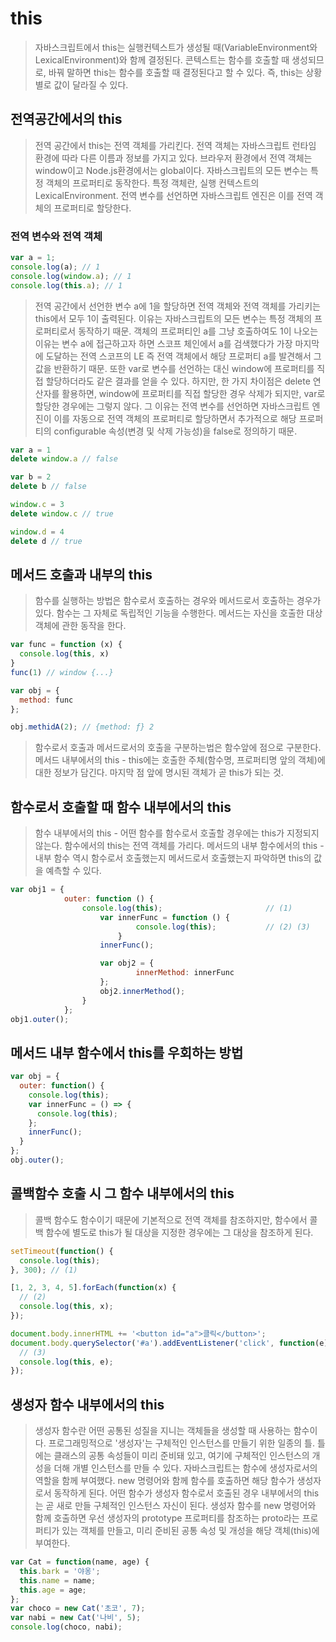 # this
> 자바스크립트에서 this는 실행컨텍스트가 생성될 때(VariableEnvironment와 LexicalEnvironment)와 함께 결정된다. 콘텍스트는 함수를 호출할 때 생성되므로, 바꿔 말하면 this는 함수를 호출할 때 결정된다고 할 수 있다.
> 즉, this는 상황별로 값이 달라질 수 있다.

## 전역공간에서의 this
> 전역 공간에서 this는 전역 객체를 가리킨다.
> 전역 객체는 자바스크립트 런타임 환경에 따라 다른 이름과 정보를 가지고 있다. 브라우저 환경에서 전역 객체는 window이고 Node.js환경에서는 global이다.
> 자바스크립트의 모든 변수는 특정 객체의 프로퍼티로 동작한다. 특정 객체란, 실행 컨텍스트의 LexicalEnvironment. 전역 변수를 선언하면 자바스크립트 엔진은 이를 전역 객체의 프로퍼티로 할당한다.

### 전역 변수와 전역 객체
```javascript
var a = 1;
console.log(a); // 1
console.log(window.a); // 1
console.log(this.a); // 1
```
> 전역 공간에서 선언한 변수 a에 1을 할당하면 전역 객체와 전역 객체를 가리키는 this에서 모두 1이 출력된다.
> 이유는 자바스크립트의 모든 변수는 특정 객체의 프로퍼티로서 동작하기 때문.
> 객체의 프로퍼티인 a를 그냥 호출하여도 1이 나오는 이유는 변수 a에 접근하고자 하면 스코프 체인에서 a를 검색했다가 가장 마지막에 도달하는 전역 스코프의 LE 즉 전역 객체에서 해당 프로퍼티 a를 발견해서 그 값을 반환하기 때문.
> 또한 var로 변수를 선언하는 대신 window에 프로퍼티를 직접 할당하더라도 같은 결과를 얻을 수 있다. 하지만, 한 가지 차이점은 delete 연산자를 활용하면, window에 프로퍼티를 직접 할당한 경우 삭제가 되지만, var로 할당한 경우에는 그렇지 않다.
> 그 이유는 전역 변수를 선언하면 자바스크립트 엔진이 이를 자동으로 전역 객체의 프로퍼티로 할당하면서 추가적으로 해당 프로퍼티의 configurable 속성(변경 및 삭제 가능성)을 false로 정의하기 때문.
```javascript
var a = 1
delete window.a // false

var b = 2
delete b // false

window.c = 3
delete window.c // true

window.d = 4
delete d // true
```

## 메서드 호출과 내부의 this
> 함수를 실행하는 방법은 함수로서 호출하는 경우와 메서드로서 호출하는 경우가 있다.
> 함수는 그 자체로 독립적인 기능을 수행한다.
> 메서드는 자신을 호출한 대상 객체에 관한 동작을 한다.
```javascript
var func = function (x) {
  console.log(this, x)
}
func(1) // window {...}

var obj = {
  method: func
};

obj.methidA(2); // {method: ƒ} 2
```
> 함수로서 호출과 메서드로서의 호출을 구분하는법은 함수앞에 점으로 구분한다.
> 메서드 내부에서의 this - this에는 호출한 주체(함수명, 프로퍼티명 앞의 객체)에 대한 정보가 담긴다. 마지막 점 앞에 명시된 객체가 곧 this가 되는 것.

## 함수로서 호출할 때 함수 내부에서의 this
> 함수 내부에서의 this - 어떤 함수를 함수로서 호출할 경우에는 this가 지정되지 않는다. 함수에서의 this는 전역 객체를 가리다.
> 메서드의 내부 함수에서의 this - 내부 함수 역시 함수로서 호출했는지 메서드로서 호출했는지 파악하면 this의 값을 예측할 수 있다.

```javascript
var obj1 = {
            outer: function () {
                console.log(this);                       // (1)
                    var innerFunc = function () {
                            console.log(this);           // (2) (3)
                        }
                    innerFunc();

                    var obj2 = {
                            innerMethod: innerFunc
                    };
                    obj2.innerMethod();
                }
            };
obj1.outer();
```

## 메서드 내부 함수에서 this를 우회하는 방법
```javascript
var obj = {
  outer: function() {
    console.log(this);
    var innerFunc = () => {
      console.log(this);
    };
    innerFunc();
  }
};
obj.outer();  
```

## 콜백함수 호출 시 그 함수 내부에서의 this
> 콜백 함수도 함수이기 때문에 기본적으로 전역 객체를 참조하지만, 함수에서 콜백 함수에 별도로 this가 될 대상을 지정한 경우에는 그 대상을 참조하게 된다.
```javascript
setTimeout(function() {
  console.log(this);
}, 300); // (1)

[1, 2, 3, 4, 5].forEach(function(x) {
  // (2)
  console.log(this, x);
});

document.body.innerHTML += '<button id="a">클릭</button>';
document.body.querySelector('#a').addEventListener('click', function(e) {
  // (3)
  console.log(this, e);
});
```


## 생성자 함수 내부에서의 this 
> 생성자 함수란 어떤 공통된 성질을 지니는 객체들을 생성할 때 사용하는 함수이다.
> 프로그래밍적으로 '생성자'는 구체적인 인스턴스를 만들기 위한 일종의 틀.
> 틀에는 클래스의 공통 속성들이 미리 준비돼 있고, 여기에 구체적인 인스턴스의 개성을 더해 개별 인스턴스를 만들 수 있다.
> 자바스크립트는 함수에 생성자로서의 역할을 함께 부여했다. new 명령어와 함께 함수를 호출하면 해당 함수가 생성자로서 동작하게 된다.
> 어떤 함수가 생성자 함수로서 호출된 경우 내부에서의 this는 곧 새로 만들 구체적인 인스턴스 자신이 된다.
> 생성자 함수를 new 명령어와 함께 호출하면 우선 생성자의 prototype 프로퍼티를 참조하는 proto라는 프로퍼티가 있는 객체를 만들고, 미리 준비된 공통 속성 및 개성을 해당 객체(this)에 부여한다.
```javascript
var Cat = function(name, age) {
  this.bark = '야옹';
  this.name = name;
  this.age = age;
};
var choco = new Cat('초코', 7);
var nabi = new Cat('나비', 5);
console.log(choco, nabi);
```
